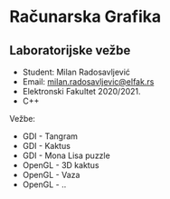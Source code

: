 # Računarska Grafika 
## Laboratorijske vežbe

  * Student: Milan Radosavljević
  * Email: milan.radosavljevic@elfak.rs
  * Elektronski Fakultet 2020/2021.
  * C++


Vežbe:
  
* GDI - Tangram
* GDI - Kaktus 
* GDI - Mona Lisa puzzle
* OpenGL - 3D kaktus
* OpenGL - Vaza
* OpenGL - ..
